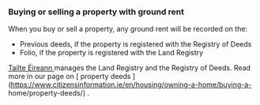 ###  **Buying or selling a property with ground rent**

When you buy or sell a property, any ground rent will be recorded on the:

  * Previous deeds, if the property is registered with the Registry of Deeds 
  * Folio, if the property is registered with the Land Registry 

[ Tailte Éireann ](https://www.tailte.ie/) manages the Land Registry and the
Registry of Deeds. Read more in our page on [ property deeds
](https://www.citizensinformation.ie/en/housing/owning-a-home/buying-a-
home/property-deeds/) .
